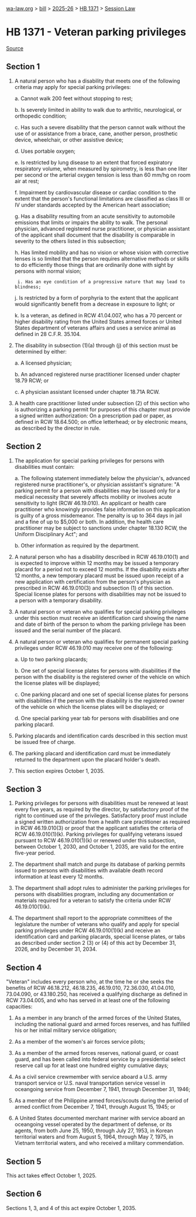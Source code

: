 [wa-law.org](/) > [bill](/bill/) > [2025-26](/bill/2025-26/) > [HB 1371](/bill/2025-26/hb/1371/) > [Session Law](/bill/2025-26/hb/1371/S.SL/)

# HB 1371 - Veteran parking privileges

[Source](http://lawfilesext.leg.wa.gov/biennium/2025-26/Pdf/Bills/Session%20Laws/House/1371-S.SL.pdf)

## Section 1
1. A natural person who has a disability that meets one of the following criteria may apply for special parking privileges:

    a. Cannot walk 200 feet without stopping to rest;

    b. Is severely limited in ability to walk due to arthritic, neurological, or orthopedic condition;

    c. Has such a severe disability that the person cannot walk without the use of or assistance from a brace, cane, another person, prosthetic device, wheelchair, or other assistive device;

    d. Uses portable oxygen;

    e. Is restricted by lung disease to an extent that forced expiratory respiratory volume, when measured by spirometry, is less than one liter per second or the arterial oxygen tension is less than 60 mm/hg on room air at rest;

    f. Impairment by cardiovascular disease or cardiac condition to the extent that the person's functional limitations are classified as class III or IV under standards accepted by the American heart association;

    g. Has a disability resulting from an acute sensitivity to automobile emissions that limits or impairs the ability to walk. The personal physician, advanced registered nurse practitioner, or physician assistant of the applicant shall document that the disability is comparable in severity to the others listed in this subsection;

    h. Has limited mobility and has no vision or whose vision with corrective lenses is so limited that the person requires alternative methods or skills to do efficiently those things that are ordinarily done with sight by persons with normal vision;

        i. Has an eye condition of a progressive nature that may lead to blindness;

    j. Is restricted by a form of porphyria to the extent that the applicant would significantly benefit from a decrease in exposure to light; or

    k. Is a veteran, as defined in RCW 41.04.007, who has a 70 percent or higher disability rating from the United States armed forces or United States department of veterans affairs and uses a service animal as defined in 28 C.F.R. 35.104.

2. The disability in subsection (1)(a) through (j) of this section must be determined by either:

    a. A licensed physician;

    b. An advanced registered nurse practitioner licensed under chapter 18.79 RCW; or

    c. A physician assistant licensed under chapter 18.71A RCW.

3. A health care practitioner listed under subsection (2) of this section who is authorizing a parking permit for purposes of this chapter must provide a signed written authorization: On a prescription pad or paper, as defined in RCW 18.64.500; on office letterhead; or by electronic means, as described by the director in rule.

## Section 2
1. The application for special parking privileges for persons with disabilities must contain:

    a. The following statement immediately below the physician's, advanced registered nurse practitioner's, or physician assistant's signature: "A parking permit for a person with disabilities may be issued only for a medical necessity that severely affects mobility or involves acute sensitivity to light (RCW 46.19.010). An applicant or health care practitioner who knowingly provides false information on this application is guilty of a gross misdemeanor. The penalty is up to 364 days in jail and a fine of up to $5,000 or both. In addition, the health care practitioner may be subject to sanctions under chapter 18.130 RCW, the Uniform Disciplinary Act"; and

    b. Other information as required by the department.

2. A natural person who has a disability described in RCW 46.19.010(1) and is expected to improve within 12 months may be issued a temporary placard for a period not to exceed 12 months. If the disability exists after 12 months, a new temporary placard must be issued upon receipt of a new application with certification from the person's physician as prescribed in RCW 46.19.010(3) and subsection (1) of this section. Special license plates for persons with disabilities may not be issued to a person with a temporary disability.

3. A natural person or veteran who qualifies for special parking privileges under this section must receive an identification card showing the name and date of birth of the person to whom the parking privilege has been issued and the serial number of the placard.

4. A natural person or veteran who qualifies for permanent special parking privileges under RCW 46.19.010 may receive one of the following:

    a. Up to two parking placards;

    b. One set of special license plates for persons with disabilities if the person with the disability is the registered owner of the vehicle on which the license plates will be displayed;

    c. One parking placard and one set of special license plates for persons with disabilities if the person with the disability is the registered owner of the vehicle on which the license plates will be displayed; or

    d. One special parking year tab for persons with disabilities and one parking placard.

5. Parking placards and identification cards described in this section must be issued free of charge.

6. The parking placard and identification card must be immediately returned to the department upon the placard holder's death.

7. This section expires October 1, 2035.

## Section 3
1. Parking privileges for persons with disabilities must be renewed at least every five years, as required by the director, by satisfactory proof of the right to continued use of the privileges. Satisfactory proof must include a signed written authorization from a health care practitioner as required in RCW 46.19.010(3) or proof that the applicant satisfies the criteria of RCW 46.19.010(1)(k). Parking privileges for qualifying veterans issued pursuant to RCW 46.19.010(1)(k) or renewed under this subsection, between October 1, 2030, and October 1, 2035, are valid for the entire five-year period.

2. The department shall match and purge its database of parking permits issued to persons with disabilities with available death record information at least every 12 months.

3. The department shall adopt rules to administer the parking privileges for persons with disabilities program, including any documentation or materials required for a veteran to satisfy the criteria under RCW 46.19.010(1)(k).

4. The department shall report to the appropriate committees of the legislature the number of veterans who qualify and apply for special parking privileges under RCW 46.19.010(1)(k) and receive an identification card and parking placards, special license plates, or tabs as described under section 2 (3) or (4) of this act by December 31, 2026, and by December 31, 2034.

## Section 4
"Veteran" includes every person who, at the time he or she seeks the benefits of RCW 46.18.212, 46.18.235, 46.19.010, 72.36.030, 41.04.010, 73.04.090, or 43.180.250, has received a qualifying discharge as defined in RCW 73.04.005, and who has served in at least one of the following capacities:

1. As a member in any branch of the armed forces of the United States, including the national guard and armed forces reserves, and has fulfilled his or her initial military service obligation;

2. As a member of the women's air forces service pilots;

3. As a member of the armed forces reserves, national guard, or coast guard, and has been called into federal service by a presidential select reserve call up for at least one hundred eighty cumulative days;

4. As a civil service crewmember with service aboard a U.S. army transport service or U.S. naval transportation service vessel in oceangoing service from December 7, 1941, through December 31, 1946;

5. As a member of the Philippine armed forces/scouts during the period of armed conflict from December 7, 1941, through August 15, 1945; or

6. A United States documented merchant mariner with service aboard an oceangoing vessel operated by the department of defense, or its agents, from both June 25, 1950, through July 27, 1953, in Korean territorial waters and from August 5, 1964, through May 7, 1975, in Vietnam territorial waters, and who received a military commendation.

## Section 5
This act takes effect October 1, 2025.

## Section 6
Sections 1, 3, and 4 of this act expire October 1, 2035.
